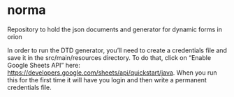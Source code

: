 # norma
Repository to hold the json documents and generator for dynamic forms in orion


In order to run the DTD generator, you’ll need to create a credentials file and save it in the src/main/resources directory.
To do that, click on “Enable Google Sheets API” here: https://developers.google.com/sheets/api/quickstart/java. When you run this for the first time it will have you login and then write a permanent credentials file.

